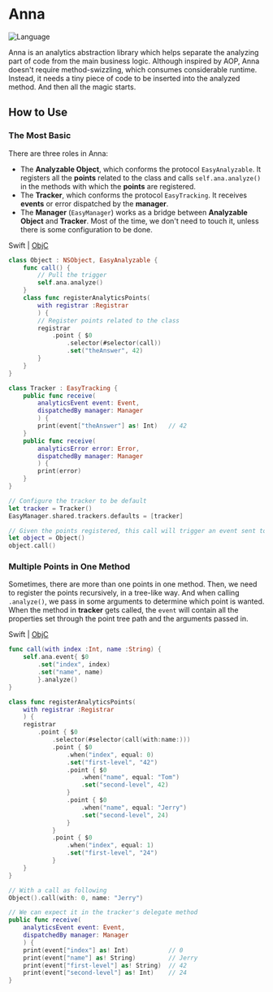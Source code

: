 
# Anna

![Language](https://img.shields.io/badge/language-Swift%20|%20ObjC-green.svg)

Anna is an analytics abstraction library which helps separate the analyzing part of code from the main business logic.
Although inspired by AOP, Anna doesn't require method-swizzling, which consumes considerable runtime. Instead, it needs a tiny piece of code to be inserted into the analyzed method. And then all the magic starts.

## How to Use

### The Most Basic

There are three roles in Anna:

+ The **Analyzable Object**, which conforms the protocol `EasyAnalyzable`. It registers all the **points** related to the class and calls `self.ana.analyze()` in the methods with which the **points** are registered.
+ The **Tracker**, which conforms the protocol `EasyTracking`.  It receives **events** or error dispatched by the **manager**.
+ The **Manager** (`EasyManager`) works as a bridge between **Analyzable Object** and **Tracker**. Most of the time, we don't need to touch it, unless there is some configuration to be done.

Swift | [ObjC](docs/readme_objc.md)
```swift
class Object : NSObject, EasyAnalyzable {
    func call() {
        // Pull the trigger
        self.ana.analyze()
    }
    class func registerAnalyticsPoints(
        with registrar :Registrar
        ) {
        // Register points related to the class
        registrar
            .point { $0
                .selector(#selector(call))
                .set("theAnswer", 42)
        }
    }
}

class Tracker : EasyTracking {
    public func receive(
        analyticsEvent event: Event,
        dispatchedBy manager: Manager
        ) {
        print(event["theAnswer"] as! Int)   // 42
    }
    public func receive(
        analyticsError error: Error,
        dispatchedBy manager: Manager
        ) {
        print(error)
    }
}

// Configure the tracker to be default
let tracker = Tracker()
EasyManager.shared.trackers.defaults = [tracker]

// Given the points registered, this call will trigger an event sent to the configured tracker
let object = Object()
object.call()
```

### Multiple Points in One Method

Sometimes, there are more than one points in one method. Then, we need to register the points recursively, in a tree-like way. And when calling `.analyze()`, we pass in some arguments to determine which point is wanted. When the method in **tracker** gets called, the `event` will contain all the properties set through the point tree path and the arguments passed in.

Swift | [ObjC](docs/readme_objc.md)
```swift
func call(with index :Int, name :String) {
    self.ana.event{ $0
        .set("index", index)
        .set("name", name)
        }.analyze()
}

class func registerAnalyticsPoints(
    with registrar :Registrar
    ) {
    registrar
        .point { $0
            .selector(#selector(call(with:name:)))
            .point { $0
                .when("index", equal: 0)
                .set("first-level", "42")
                .point { $0
                    .when("name", equal: "Tom")
                    .set("second-level", 42)
                }
                .point { $0
                    .when("name", equal: "Jerry")
                    .set("second-level", 24)
                }
            }
            .point { $0
                .when("index", equal: 1)
                .set("first-level", "24")
            }
    }
}

// With a call as following
Object().call(with: 0, name: "Jerry")

// We can expect it in the tracker's delegate method
public func receive(
    analyticsEvent event: Event,
    dispatchedBy manager: Manager
    ) {
    print(event["index"] as! Int)           // 0
    print(event["name"] as! String)         // Jerry
    print(event["first-level"] as! String)  // 42
    print(event["second-level"] as! Int)    // 24
}
```
